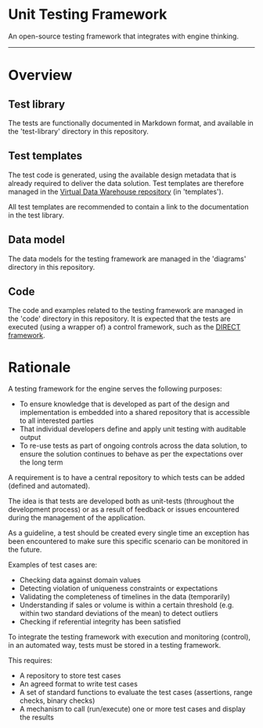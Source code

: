 # Unit Testing Framework
An open-source testing framework that integrates with engine thinking.

---

# Overview

## Test library

The tests are functionally documented in Markdown format, and available in the 'test-library' directory in this repository.

## Test templates

The test code is generated, using the available design metadata that is already required to deliver the data solution. Test templates are therefore managed in the [Virtual Data Warehouse repository](https://github.com/data-solution-automation-engine/virtual-data-warehouse) (in 'templates').

All test templates are recommended to contain a link to the documentation in the test library.

## Data model

The data models for the testing framework are managed in the 'diagrams' directory in this repository.

## Code

The code and examples related to the testing framework are managed in the 'code' directory in this repository. It is expected that the tests are executed (using a wrapper of) a control framework, such as the [DIRECT framework](https://github.com/data-solution-automation-engine/DIRECT).

# Rationale

A testing framework for the engine serves the following purposes:

* To ensure knowledge that is developed as part of the design and implementation is embedded into a shared repository that is accessible to all interested parties
* That individual developers define and apply unit testing with auditable output
* To re-use tests as part of ongoing controls across the data solution, to ensure the solution continues to behave as per the expectations over the long term

A requirement is to have a central repository to which tests can be added (defined and automated). 

The idea is that tests are developed both as unit-tests (throughout the development process) or as a result of feedback or issues encountered during the management of the application. 

As a guideline, a test should be created every single time an exception has been encountered to make sure this specific scenario can be monitored in the future. 

Examples of test cases are:

* Checking data against domain values
* Detecting violation of uniqueness constraints or expectations
* Validating the completeness of timelines in the data (temporarily)
* Understanding if sales or volume is within a certain threshold (e.g. within two standard deviations of the mean) to detect outliers
* Checking if referential integrity has been satisfied

To integrate the testing framework with execution and monitoring (control), in an automated way, tests must be stored in a testing framework. 

This requires:

* A repository to store test cases
* An agreed format to write test cases
* A set of standard functions to evaluate the test cases (assertions, range checks, binary checks)
* A mechanism to call (run/execute) one or more test cases and display the results
